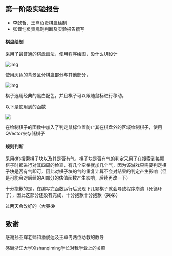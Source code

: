 ## 第一阶段实验报告

- 李懿哲、王熹负责棋盘绘制
- 张晋恺负责规则判断及实验报告撰写

#### 棋盘绘制

采用了最普通的棋盘画法，使用程序绘图，没什么UI设计

![img](http://a1.qpic.cn/psc?/V14BODuP0JJm1D/ruAMsa53pVQWN7FLK88i5p5zdXBwlK1gLwqqYUWXuIVhdXdZ31RqjHdgUWM2AfcD2ueC3ujdWyu5X9s5o6KBPPwvrrC3XbXFbauJg5qG8Zk!/c&ek=1&kp=1&pt=0&bo=kgU4BAAAAAADF5k!&tl=1&vuin=1353156306&tm=1680534000&dis_t=1680536894&dis_k=09fdee4b78ec15da101882869280c79e&sce=60-2-2&rf=0-0)

使用灰色的背景区分棋盘部分与其他部分，

![img](http://a1.qpic.cn/psc?/V14BODuP0JJm1D/ruAMsa53pVQWN7FLK88i5h8xT*7yXYfRPtGEr7EGiwwrbEwMcHBXVqRfgOHQe4MCQMI.keCWcxPWrVNlHlvymci*v.Rs9juXyd*vAhfnzpk!/c&ek=1&kp=1&pt=0&bo=YAU4BAAAAAADJ1s!&tl=1&vuin=1353156306&tm=1680534000&dis_t=1680537427&dis_k=74cf07ca50ae5f4daed669f6699e0dde&sce=60-2-2&rf=viewer_4)



棋子选用经典的黑白配色，并且棋子可以跟随鼠标进行移动。

以下是使用到的函数

![](http://a1.qpic.cn/psc?/V14BODuP0JJm1D/ruAMsa53pVQWN7FLK88i5oHaSeVvWt7q7EF2TaTJEFw5fVewdiSO9FRRtLQ79Kgdht9nbtxm.zEO8.RD4kQFBSU4E55I3VyglsJctVUg338!/c&ek=1&kp=1&pt=0&bo=zgRqAwAAAAADJ6E!&tl=1&vuin=1353156306&tm=1680537600&dis_t=1680537652&dis_k=587ab2fa0d4d51752362dfda0a42041f&sce=60-2-2&rf=viewer_4)

在绘制棋子的函数中加入了判定鼠标位置防止其在棋盘外的区域绘制棋子，使用QVector来存储棋子

#### 规则判断

采用dfs搜索棋子块以及其是否有气，棋子块是否有气的判定采用了在搜索到每颗棋子时都进行对其四周的检查，有几个空格就加几个气，因为该游戏只需要判定棋子块是否有气即可，因此对棋子块的气的重复计算不会对结果的判定产生影响（但是可能会对后续的AI部分的估值函数产生影响，后续再改一下）

十分抱歉的是，在编写完函数运行后发现下几颗棋子就会导致程序崩溃（死循环了），因此这部分还没有完成，十分抱歉十分抱歉（哭😭）

过两天会改好的（大哭😭

## 致谢 

感谢孙亚辉老师和潘俊达及王卓冉两位助教的教导

感谢浙江大学Xishanqiming学长对我学业上的关照
